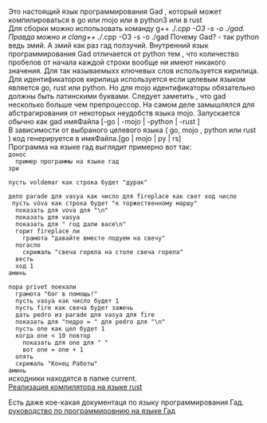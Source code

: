 Это настоящий язык программирования Gad , который может компилироваться в go или mojo или в python3 или в rust  
Для сборки можно использовать команду g++ ./*.cpp -O3 -s -o ./gad. Правда можно и clang++ ./*.cpp -O3 -s -o ./gad 
Почему Gad? - так python ведь змий. А змий как раз гад ползучий. Внутренний язык программирования Gad отличается от python тем , что количество пробелов от начала каждой строки вообще ни имеют никакого значения. Для так называемыхх ключевых слов используется кирилица. Для идентификаторов кирилица используется если целевым языком является go, rust или python. Но для mojo идентификаторы обязательно должны быть латинскими буквами.
Следует заметить , что gad несколько больше чем препроцессор. На самом деле замышлялся для абстрагирования от некоторых неудобств языка mojo. 
Запускается обычно как gad имяФайла [-go | -mojo | -python | -rust ]  
В зависимости от выбраного целевого языка ( go, mojo , python или rust ) код генерируется в имяФайла.[go | mojo | py | rs]  
Программа на языке гад выглядит примерно вот так:  
`донос`  
`  пример программы на языке гад`   
`зри`    
  
`пусть voldemar как строка будет "дурак"` 

`дело parade для vasya как число для fireplace как свет ход число`   
` пусть vova как строка будет "к торжественному маршу"`   
`  показать для vova для "\n"`   
`  показать для vasya`   
`  показать для " год дали васе\n"`   
`  горит fireplace ли`   
`    грамота "давайте вместе подуем на свечу"`    
`  погасло`    
`    скрижаль "свеча горела на столе свеча горела"`    
`  весть`   
`  ход 1`    
`аминь`    
    
`пора privet поехали`  
`  грамота "бог в помощь!"`   
`  пусть vasya как число будет 1`    
`  пусть fire как свеча будет зажечь`   
`  дать pedro из parade для vasya для fire`     
`  показать для "педро = " для pedro для "\n"`  
`  пусть one как цел будет 1`    
`  когда one < 10 повтор`   
`    показать для one для " "`   
`    вот one = one + 1`    
`  опять`     
`  скрижаль "Конец Работы"`     
`аминь`    
исходники находятся в папке current.  
[Реализация компилятора на языке rust](https://github.com/mike-terrible/Gad/tree/main/gad-rust)    

Есть даже кое-какая документаця по языку программирования Гад.  [руководство по программировнию на языке Гад](https://github.com/mike-terrible/Gad/wiki)  
